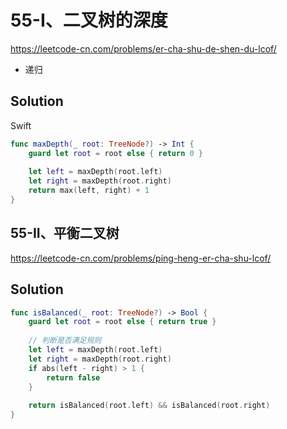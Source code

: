 # 55-I、二叉树的深度

<https://leetcode-cn.com/problems/er-cha-shu-de-shen-du-lcof/>

- 递归

## Solution

Swift

```swift
func maxDepth(_ root: TreeNode?) -> Int {
    guard let root = root else { return 0 }
    
    let left = maxDepth(root.left)
    let right = maxDepth(root.right)
    return max(left, right) + 1
}
```

## 55-II、平衡二叉树

<https://leetcode-cn.com/problems/ping-heng-er-cha-shu-lcof/>

## Solution

```swift
func isBalanced(_ root: TreeNode?) -> Bool {
    guard let root = root else { return true }
    
    // 判断是否满足规则
    let left = maxDepth(root.left)
    let right = maxDepth(root.right)
    if abs(left - right) > 1 {
        return false
    }
    
    return isBalanced(root.left) && isBalanced(root.right)
}
```
